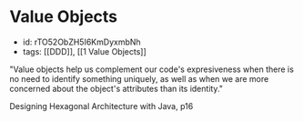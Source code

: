 # Value Objects
* id: rTO52ObZH5I6KmDyxmbNh
* tags: [[DDD]], [[1 Value Objects]]

"Value objects help us complement our code's expresiveness when there is no need to identify something uniquely, as well as when we are more concerned about the object's attributes than its identity."

Designing Hexagonal Architecture with Java, p16